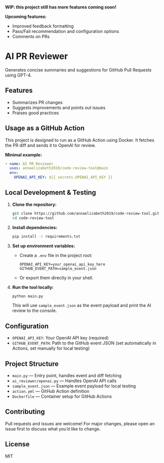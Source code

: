 **WIP: this project still has more features coming soon!**

**Upcoming features:**
- Improved feedback formatting
- Pass/Fail recommendation and configuration options
- Comments on PRs

# AI PR Reviewer

Generates concise summaries and suggestions for GitHub Pull Requests using GPT-4.

## Features
- Summarizes PR changes
- Suggests improvements and points out issues
- Praises good practices

## Usage as a GitHub Action
This project is designed to run as a GitHub Action using Docker. It fetches the PR diff and sends it to OpenAI for review.

**Minimal example:**
```yaml
- name: AI PR Reviewer
  uses: annaelizabeth2019/code-review-tool@main
  env:
    OPENAI_API_KEY: ${{ secrets.OPENAI_API_KEY }}
```

## Local Development & Testing

1. **Clone the repository:**
   ```bash
   git clone https://github.com/annaelizabeth2019/code-review-tool.git
   cd code-review-tool
   ```

2. **Install dependencies:**
   ```bash
   pip install -r requirements.txt
   ```

3. **Set up environment variables:**
   - Create a `.env` file in the project root:
     ```env
     OPENAI_API_KEY=your_openai_api_key_here
     GITHUB_EVENT_PATH=sample_event.json
     ```
   - Or export them directly in your shell.

4. **Run the tool locally:**
   ```bash
   python main.py
   ```
   This will use `sample_event.json` as the event payload and print the AI review to the console.

## Configuration
- `OPENAI_API_KEY`: Your OpenAI API key (required)
- `GITHUB_EVENT_PATH`: Path to the GitHub event JSON (set automatically in Actions, set manually for local testing)

## Project Structure
- `main.py` — Entry point, handles event and diff fetching
- `ai_reviewer/openai.py` — Handles OpenAI API calls
- `sample_event.json` — Example event payload for local testing
- `action.yml` — GitHub Action definition
- `Dockerfile` — Container setup for GitHub Actions

## Contributing
Pull requests and issues are welcome! For major changes, please open an issue first to discuss what you’d like to change.

## License
MIT
